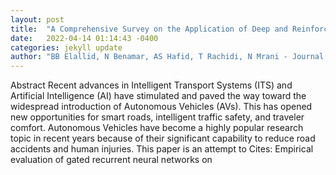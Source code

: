 ```yaml
---
layout: post
title:  "A Comprehensive Survey on the Application of Deep and Reinforcement Learning Approaches in Autonomous Driving"
date:   2022-04-14 01:14:43 -0400
categories: jekyll update
author: "BB Elallid, N Benamar, AS Hafid, T Rachidi, N Mrani - Journal of King Saud , 2022"
---
```

Abstract Recent advances in Intelligent Transport Systems (ITS) and Artificial Intelligence (AI) have stimulated and paved the way toward the widespread introduction of Autonomous Vehicles (AVs). This has opened new opportunities for smart roads, intelligent traffic safety, and traveler comfort. Autonomous Vehicles have become a highly popular research topic in recent years because of their significant capability to reduce road accidents and human injuries. This paper is an attempt to Cites: Empirical evaluation of gated recurrent neural networks on